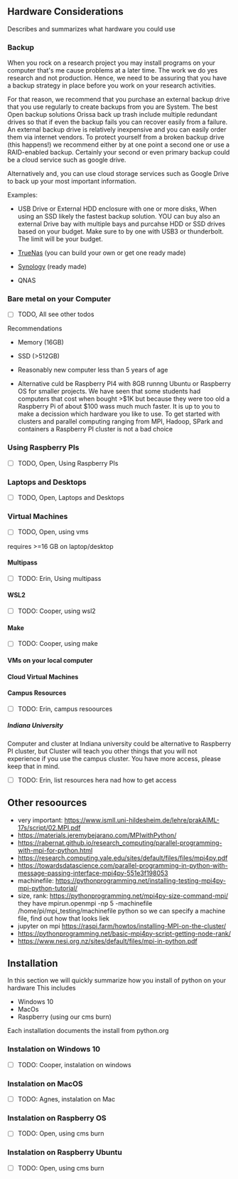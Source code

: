 ## Hardware Considerations

Describes and summarizes what hardware you could use

### Backup

When you rock on a research project you may install programs on your
computer that's me cause problems at a later time. The work we do yes
research and not production. Hence, we need to be assuring that you
have a backup strategy in place before you work on your research
activities.

For that reason, we recommend that you purchase an external backup
drive that you use regularly to create backups from you are
System. The best Open backup solutions Orissa back up trash include
multiple redundant drives so that if even the backup fails you can
recover easily from a failure. An external backup drive is relatively
inexpensive and you can easily order them via internet vendors. To
protect yourself from a broken backup drive (this happens!) we
recommend either by at one point a second one or use a RAID-enabled
backup. Certainly your second or even primary backup could be a cloud
service such as google drive.

Alternatively and, you can use cloud storage services such as Google
Drive to back up your most important information.

Examples:

* USB Drive or External HDD enclosure with one or more disks, When
  using an SSD likely the fastest backup solution. YOU can buy also an
  external Drive bay with multiple bays and purcahse HDD or SSD drives
  based on your budget. Make sure to by one with USB3 or
  thunderbolt. The limit will be your budget.

* [TrueNas](https://www.truenas.com/) (you can build your own or get one ready made)

* [Synology](https://www.synology.com/en-us) (ready made)

* QNAS

### Bare metal on your Computer

- [ ] TODO, All see other todos 

Recommendations

* Memory (16GB)
* SSD (>512GB)

* Reasonably new computer less than 5 years of age

* Alternative culd be Raspberry PI4 with 8GB runnng Ubuntu or
  Raspberry OS for smaller projects. We have seen that some students
  had computers that cost when bought >$1K but because they were too
  old a Raspberry Pi of about $100 wass much much faster. It is up to
  you to make a decission which hardware you like to use. To get
  started with clusters and parallel computing ranging from MPI,
  Hadoop, SPark and containers a Raspberry PI cluster is not a bad
  choice

### Using Raspberry PIs

- [ ] TODO, Open,  Using Raspberry PIs

### Laptops and Desktops

- [ ] TODO, Open, Laptops and Desktops

### Virtual Machines

- [ ] TODO, Open, using vms

requires >=16 GB on laptop/desktop

#### Multipass

- [ ] TODO: Erin, Using multipass

#### WSL2

- [ ] TODO: Cooper, using wsl2

#### Make

- [ ] TODO: Cooper, using make

#### VMs on your local computer

#### Cloud Virtual Machines

#### Campus Resources

- [ ] TODO: Erin, campus resoources

##### Indiana University

Computer and cluster at Indiana university could be alternative to
Raspberry PI cluster, but Cluster will teach you other things that you
will not experience if you use the campus cluster. You have more
access, please keep that in mind.

- [ ] TODO: Erin, list resources hera nad how to get access

## Other resoources

* very important: <https://www.ismll.uni-hildesheim.de/lehre/prakAIML-17s/script/02.MPI.pdf>
* <https://materials.jeremybejarano.com/MPIwithPython/>
* <https://rabernat.github.io/research_computing/parallel-programming-with-mpi-for-python.html>
* <https://research.computing.yale.edu/sites/default/files/files/mpi4py.pdf>
* <https://towardsdatascience.com/parallel-programming-in-python-with-message-passing-interface-mpi4py-551e3f198053>
* machinefile: <https://pythonprogramming.net/installing-testing-mpi4py-mpi-python-tutorial/>
* size, rank: <https://pythonprogramming.net/mpi4py-size-command-mpi/>
  they have mpirun.openmpi -np 5 -machinefile /home/pi/mpi_testing/machinefile python
  so we can specify a machine file, find out how that looks liek
* jupyter on mpi <https://raspi.farm/howtos/installing-MPI-on-the-cluster/>
* <https://pythonprogramming.net/basic-mpi4py-script-getting-node-rank/>
* <https://www.nesi.org.nz/sites/default/files/mpi-in-python.pdf>

## Installation 

In this section we will quickly summarize how you install of python on
your hardware This includes

* Windows 10
* MacOs
* Raspberry (using our cms burn)

Each installation documents the install from python.org

### Instalation on Windows 10

- [ ] TODO: Cooper, instalation on windows

### Instalation on MacOS

- [ ] TODO: Agnes, instalation on Mac

### Instalation on Raspberry OS

- [ ] TODO: Open, using cms burn

### Instalation on Raspberry Ubuntu

- [ ] TODO: Open, using cms burn



